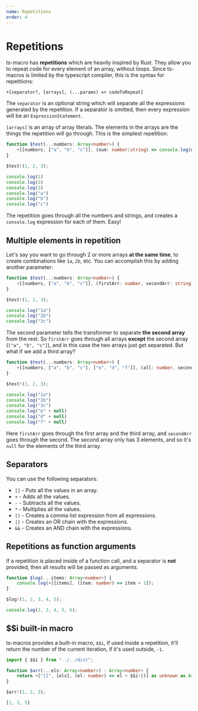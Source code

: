 ```yaml
---
name: Repetitions
order: 4
---
```


# Repetitions

ts-macro has **repetitions** which are heavily inspired by Rust. They allow you to repeat code for every element of an array, without loops. Since ts-macros is limited by the typescript compiler, this is the syntax for repetitions:

```
+[separator?, [arrays], (...params) => codeToRepeat]
```

The `separator` is an optional string which will separate all the expressions generated by the repetition. If a separator is omitted, then every expression will be an `ExpressionStatement`. 

`[arrays]` is an array of array literals. The elements in the arrays are the things the repetition will go through. This is the simplest repetition:

```ts --Macro
function $test(...numbers: Array<number>) {
    +[[numbers, ["a", "b", "c"]], (num: number|string) => console.log(num)]
}

$test!(1, 2, 3);
```
```ts --Result
console.log(1)
console.log(2)
console.log(3)
console.log("a")
console.log("b")
console.log("c")
```

The repetition goes through all the numbers and strings, and creates a `console.log` expression for each of them. Easy!

## Multiple elements in repetition

Let's say you want to go through 2 or more arrays **at the same time**, to create combinations like `1a`, `2b`, etc. You can accomplish this by adding another parameter:

```ts --Macro
function $test(...numbers: Array<number>) {
    +[[numbers, ["a", "b", "c"]], (firstArr: number, secondArr: string) => console.log(firstArr + secondArr)]
}

$test!(1, 2, 3);
```
```ts --Result
console.log("1a")
console.log("2b")
console.log("3c")
```

The second parameter tells the transformer to separate **the second array** from the rest. So `firstArr` goes through all arrays **except** the second array (`["a", "b", "c"]`), and in this case the two arrays just get separated. But what if we add a third array?

```ts --Macro
function $test(...numbers: Array<number>) {
    +[[numbers, ["a", "b", "c"], ["e", "d", "f"]], (all: number, secondArr: string) => console.log(firstArr + secondArr)]
}

$test!(1, 2, 3);
```
```ts --Result
console.log("1a")
console.log("2b")
console.log("3c")
console.log("e" + null)
console.log("d" + null)
console.log("f" + null)
```

Here `firstArr` goes through the first array and the third array, and `secondArr` goes through the second. The second array only has 3 elements, and so it's `null` for the elements of the third array.

## Separators

You can use the following separators:

- `[]` - Puts all the values in an array.
- `+` - Adds all the values.
- `-` - Subtracts all the values.
- `*` - Multiplies all the values.
- `()` - Creates a comma list expression from all expressions.
- `||` - Creates an OR chain with the expressions. 
- `&&` - Creates an AND chain with the expressions.

## Repetitions as function arguments

If a repetition is placed inside of a function call, and a separator is **not** provided, then all results will be passed as arguments.

```ts --Macro
function $log(...items: Array<number>) {
    console.log(+[[items], (item: number) => item + 1]);
}
```
```ts --Call
$log!(1, 2, 3, 4, 5);
```
```ts --Result
console.log(2, 3, 4, 5, 6);
```

## $$i built-in macro

ts-macros provides a built-in macro, `$$i`, if used inside a repetition, it'll return the number of the current iteration, if it's used outside, `-1`.

```ts --Macro
import { $$i } from "../../dist";

function $arr(...els: Array<number>) : Array<number> {
    return +["[]", [els], (el: number) => el + $$i!()] as unknown as Array<number>;
}
```
```ts --Call
$arr!(1, 2, 3);
```
```ts --Result
[1, 3, 5]
```